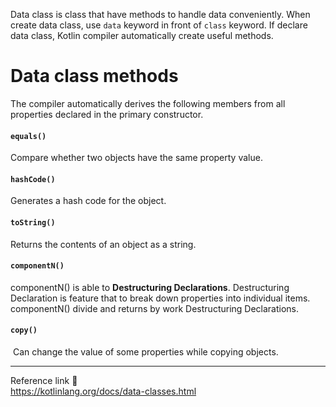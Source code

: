 Data class is class that have methods to handle data conveniently. When create data class, use `data` keyword in front of `class` keyword. If declare data class, Kotlin compiler automatically create useful methods. 
# Data class methods
The compiler automatically derives the following members from all properties declared in the primary constructor.
#### `equals()`
Compare whether two objects have the same property value. 
#### `hashCode()`
Generates a hash code for the object.
#### `toString()`
Returns the contents of an object as a string.
#### `componentN()`
componentN() is able to **Destructuring Declarations**. Destructuring Declaration is feature that to break down properties into individual items. componentN() divide and returns by work Destructuring Declarations.
#### `copy()`
 Can change the value of some properties while copying objects.

---
Reference link 🙂       
https://kotlinlang.org/docs/data-classes.html